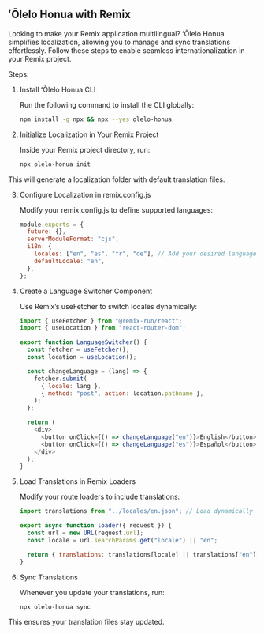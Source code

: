 ## ʻŌlelo Honua with Remix

Looking to make your Remix application multilingual? ʻŌlelo Honua simplifies localization, allowing you to manage and sync translations effortlessly. Follow these steps to enable seamless internationalization in your Remix project.

Steps:

1. Install ʻŌlelo Honua CLI

   Run the following command to install the CLI globally:

   ```bash
   npm install -g npx && npx --yes olelo-honua
   ```

2. Initialize Localization in Your Remix Project

   Inside your Remix project directory, run:

   ```bash
   npx olelo-honua init
   ```

This will generate a localization folder with default translation files.

3. Configure Localization in remix.config.js

   Modify your remix.config.js to define supported languages:

   ```js
   module.exports = {
     future: {},
     serverModuleFormat: "cjs",
     i18n: {
       locales: ["en", "es", "fr", "de"], // Add your desired languages
       defaultLocale: "en",
     },
   };
   ```

4. Create a Language Switcher Component

   Use Remix’s useFetcher to switch locales dynamically:

   ```js
   import { useFetcher } from "@remix-run/react";
   import { useLocation } from "react-router-dom";

   export function LanguageSwitcher() {
     const fetcher = useFetcher();
     const location = useLocation();

     const changeLanguage = (lang) => {
       fetcher.submit(
         { locale: lang },
         { method: "post", action: location.pathname },
       );
     };

     return (
       <div>
         <button onClick={() => changeLanguage("en")}>English</button>
         <button onClick={() => changeLanguage("es")}>Español</button>
       </div>
     );
   }
   ```

5. Load Translations in Remix Loaders

   Modify your route loaders to include translations:

   ```js
   import translations from "../locales/en.json"; // Load dynamically based on locale

   export async function loader({ request }) {
     const url = new URL(request.url);
     const locale = url.searchParams.get("locale") || "en";

     return { translations: translations[locale] || translations["en"] };
   }
   ```

6. Sync Translations

   Whenever you update your translations, run:

   ```bash
   npx olelo-honua sync
   ```

This ensures your translation files stay updated.
